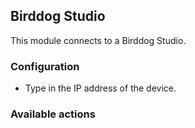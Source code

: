 ## Birddog Studio
This module connects to a Birddog Studio.

### Configuration
* Type in the IP address of the device.

### Available actions